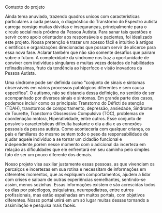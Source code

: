 Contexto do projeto


Ainda tema anuviado, trazendo quadros unicos com características particulares a cada pessoa, o diagnóstico do Transtorno do Espectro autista carrega consigo 
muitas dúvidas e inseguranças, principalmente para o circulo social mais próximo da Pessoa Autista.
Para sanar tais questões e servir como apoio orientador aos responsáveis e pacientes, foi idealizado este projeto. Nossa pretenção é trazer um acesso fácil e intuitivo
à artigos científicos e organizações direcionadas que possam servir de alicerce para essa nova fase. Aclarar também que não são somente desafíos que pairam sobre o futuro.
A complexidade da síndrome nos traz a oportunidade de conviver com indivíduos singulares e muitas vezes dotados de habilidades refinadissimas, fruto da tendência ao 
hiperfoco e visão inovadora da Pessoa Autista.

Uma síndrome pode ser definida como "conjunto de sinais e sintomas observáveis em vários processos patológicos diferentes e sem causa específica". O autismo, não se distancia
dessa definição, no sentido de ser acompanhado por diversos sinais e sintomas. Em grande parte dos casos, podemos incluir como os principais: Transtorno do Déficti de atenção (TDAH),
transtornos de comportamento, depressão, ansiedade, Síndrome de Tourette, Transtorno Obssessivo Compulsivo (TOC), problemas de coordenação motora, Hiperatividade, entre outros.
Esse conjunto de possíveis características dificulta bastante o dia a dia e as conexões pessoais da pessoa autista. Como aconteceria com qualquer criança, os pais e familiares 
do mesmo sentem todo o peso da responsabilidade de ajudar aquele indivíduo a se tornar um cidadão funcional e independente,porém nesse momento com o adicional da incerteza em relação
às dificuldades que ele enfrentará em seu caminho pelo simples fato de ser um pouco diferente dos demais. 

Nosso projeto visa auxiliar justamente essas pessoas, as que vivenciam os percalços e incertezas em sua rotina e necessitam de informações em diferentes momentos, que as expliquem
comportamentos, ajudem a lidar com crises e saibam de outras experiências semelhantes, sentindo-se assim, menos sozinhas. Essas informações existem e são acrescidas todos os dias
por psicólogos, psiquiatras, neuropediatras, entre outros profissionais, mas estão espalhadas em muitos portais, com objetivos diferentes. Nosso portal unirá em um só lugar muitas dessas
tornando a assimilação e pesquisa mais faceis.
